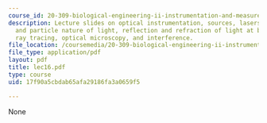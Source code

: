 ```yaml
---
course_id: 20-309-biological-engineering-ii-instrumentation-and-measurement-fall-2006
description: Lecture slides on optical instrumentation, sources, lasers, the wave
  and particle nature of light, reflection and refraction of light at boundary, simple
  ray tracing, optical microscopy, and interference.
file_location: /coursemedia/20-309-biological-engineering-ii-instrumentation-and-measurement-fall-2006/17f90a5cbdab65afa29186fa3a0659f5_lec16.pdf
file_type: application/pdf
layout: pdf
title: lec16.pdf
type: course
uid: 17f90a5cbdab65afa29186fa3a0659f5

---
```

None